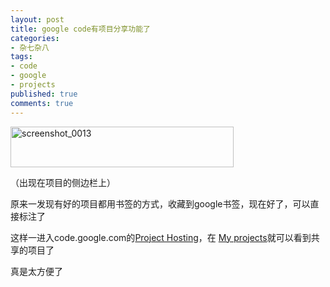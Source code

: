 ```yaml
---
layout: post
title: google code有项目分享功能了
categories:
- 杂七杂八
tags:
- code
- google
- projects
published: true
comments: true
---
```

<p><img class="alignnone size-full wp-image-424" title="screenshot_0013" src="http://www.fireyang.com/blog/wp-content/uploads/2009/03/screenshot_0013.png" alt="screenshot_0013" width="357" height="65" /></p>

<p>（出现在项目的侧边栏上）</p>

<p>原来一发现有好的项目都用书签的方式，收藏到google书签，现在好了，可以直接标注了</p>

<p>这样一进入code.google.com的<a href="http://code.google.com/hosting/">Project Hosting</a>，在<span> <a id="projects-dropdown" onclick="return false;" href="http://code.google.com/u/shenhuan007/">My projects</a></span>就可以看到共享的项目了</p>

<p>真是太方便了</p>

